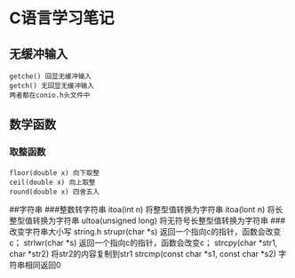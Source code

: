 # C语言学习笔记

## 无缓冲输入
    getche() 回显无缓冲输入
    getch() 无回显无缓冲输入
    两者都在conio.h头文件中
## 数学函数
### 取整函数
    floor(double x) 向下取整
	ceil(double x) 向上取整
	round(double x) 四舍五入
##字符串
###整数转字符串
    itoa(int n) 将整型值转换为字符串
    itoa(lont n) 将长整型值转换为字符串
    ultoa(unsigned long) 将无符号长整型值转换为字符串
###改变字符串大小写 string.h
	strupr(char *s) 返回一个指向c的指针，函数会改变c；
	strlwr(char *s) 返回一个指向c的指针，函数会改变c；
	strcpy(char *str1, char *str2) 将str2的内容复制到str1
	strcmp(const char *s1, const char *s2) 字符串相同返回0

    
